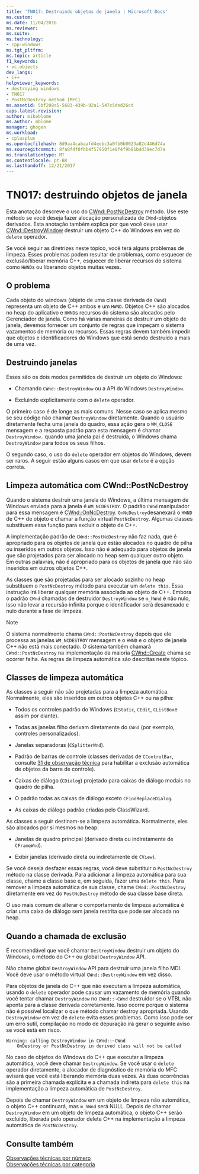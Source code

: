 ```yaml
---
title: 'TN017: Destruindo objetos de janela | Microsoft Docs'
ms.custom: 
ms.date: 11/04/2016
ms.reviewer: 
ms.suite: 
ms.technology:
- cpp-windows
ms.tgt_pltfrm: 
ms.topic: article
f1_keywords:
- vc.objects
dev_langs:
- C++
helpviewer_keywords:
- destroying windows
- TN017
- PostNcDestroy method [MFC]
ms.assetid: 5bf208a5-5683-439b-92a1-547c5ded26cd
caps.latest.revision: 
author: mikeblome
ms.author: mblome
manager: ghogen
ms.workload:
- cplusplus
ms.openlocfilehash: 8d9aa4cabaafd4eebc3a0fb0b0023a82d446d74a
ms.sourcegitcommit: 8fa8fdf0fbb4f57950f1e8f4f9b81b4d39ec7d7a
ms.translationtype: MT
ms.contentlocale: pt-BR
ms.lasthandoff: 12/21/2017
---
```

# <a name="tn017-destroying-window-objects"></a>TN017: destruindo objetos de janela
Esta anotação descreve o uso do [CWnd::PostNcDestroy](../mfc/reference/cwnd-class.md#postncdestroy) método. Use este método se você deseja fazer alocação personalizada de `CWnd`-objetos derivados. Esta anotação também explica por que você deve usar [CWnd::DestroyWindow](../mfc/reference/cwnd-class.md#destroywindow) destruir um objeto C++ do Windows em vez do `delete` operador.  
  
 Se você seguir as diretrizes neste tópico, você terá alguns problemas de limpeza. Esses problemas podem resultar de problemas, como esquecer de exclusão/liberar memória C++, esquecer de liberar recursos do sistema como `HWND`s ou liberando objetos muitas vezes.  
  
## <a name="the-problem"></a>O problema  
 Cada objeto do windows (objeto de uma classe derivada de `CWnd`) representa um objeto de C++ ambos e um `HWND`. Objetos C++ são alocados no heap do aplicativo e `HWND`s recursos do sistema são alocados pelo Gerenciador de janela. Como há várias maneiras de destruir um objeto de janela, devemos fornecer um conjunto de regras que impeçam o sistema vazamentos de memória ou recursos. Essas regras devem também impedir que objetos e identificadores do Windows que está sendo destruído a mais de uma vez.  
  
## <a name="destroying-windows"></a>Destruindo janelas  
 Esses são os dois modos permitidos de destruir um objeto do Windows:  
  
-   Chamando `CWnd::DestroyWindow` ou a API do Windows `DestroyWindow`.  
  
-   Excluindo explicitamente com o `delete` operador.  
  
 O primeiro caso é de longe as mais comuns. Nesse caso se aplica mesmo se seu código não chamar `DestroyWindow` diretamente. Quando o usuário diretamente fecha uma janela do quadro, essa ação gera o `WM_CLOSE` mensagem e a resposta padrão para esta mensagem é chamar `DestroyWindow.` quando uma janela pai é destruída, o Windows chama `DestroyWindow` para todos os seus filhos.  
  
 O segundo caso, o uso do `delete` operador em objetos do Windows, devem ser raros. A seguir estão alguns casos em que usar `delete` é a opção correta.  
  
## <a name="auto-cleanup-with-cwndpostncdestroy"></a>Limpeza automática com CWnd::PostNcDestroy  
 Quando o sistema destruir uma janela do Windows, a última mensagem de Windows enviada para a janela é `WM_NCDESTROY`. O padrão `CWnd` manipulador para essa mensagem é [CWnd::OnNcDestroy](../mfc/reference/cwnd-class.md#onncdestroy). `OnNcDestroy`desanexará o `HWND` de C++ de objeto e chamar a função virtual `PostNcDestroy`. Algumas classes substituem essa função para excluir o objeto de C++.  
  
 A implementação padrão de `CWnd::PostNcDestroy` não faz nada, que é apropriado para os objetos de janela que estão alocados no quadro de pilha ou inseridos em outros objetos. Isso não é adequado para objetos de janela que são projetados para ser alocado no heap sem qualquer outro objeto. Em outras palavras, não é apropriado para os objetos de janela que não são inseridos em outros objetos C++.  
  
 As classes que são projetadas para ser alocado sozinho no heap substituem o `PostNcDestroy` método para executar um `delete this`. Essa instrução irá liberar qualquer memória associada ao objeto de C++. Embora o padrão `CWnd` chamadas de destruidor `DestroyWindow` se `m_hWnd` é não nulo, isso não levar a recursão infinita porque o identificador será desanexado e nulo durante a fase de limpeza.  
  
> [!NOTE]
>  O sistema normalmente chama `CWnd::PostNcDestroy` depois que ele processa as janelas `WM_NCDESTROY` mensagem e o `HWND` e o objeto de janela C++ não está mais conectado. O sistema também chamará `CWnd::PostNcDestroy` na implementação da maioria [CWnd::Create](../mfc/reference/cwnd-class.md#create) chama se ocorrer falha. As regras de limpeza automática são descritas neste tópico.  
  
## <a name="auto-cleanup-classes"></a>Classes de limpeza automática  
 As classes a seguir não são projetadas para a limpeza automática. Normalmente, eles são inseridos em outros objetos C++ ou na pilha:  
  
-   Todos os controles padrão do Windows (`CStatic`, `CEdit`, `CListBox`e assim por diante).  
  
-   Todas as janelas filho derivam diretamente do `CWnd` (por exemplo, controles personalizados).  
  
-   Janelas separadoras (`CSplitterWnd`).  
  
-   Padrão de barras de controle (classes derivadas de `CControlBar`, consulte [31 de observação técnica](../mfc/tn031-control-bars.md) para habilitar a exclusão automática de objetos da barra de controle).  
  
-   Caixas de diálogo (`CDialog`) projetado para caixas de diálogo modais no quadro de pilha.  
  
-   O padrão todas as caixas de diálogo exceto `CFindReplaceDialog`.  
  
-   As caixas de diálogo padrão criadas pelo ClassWizard.  
  
 As classes a seguir destinam-se a limpeza automática. Normalmente, eles são alocados por si mesmos no heap:  
  
-   Janelas de quadro principal (derivado direta ou indiretamente de `CFrameWnd`).  
  
-   Exibir janelas (derivado direta ou indiretamente de `CView`).  
  
 Se você deseja desfazer essas regras, você deve substituir o `PostNcDestroy` método na classe derivada. Para adicionar a limpeza automática para sua classe, chame a classe base e, em seguida, fazer uma `delete this`. Para remover a limpeza automática de sua classe, chame `CWnd::PostNcDestroy` diretamente em vez do `PostNcDestroy` método de sua classe base direta.  
  
 O uso mais comum de alterar o comportamento de limpeza automática é criar uma caixa de diálogo sem janela restrita que pode ser alocada no heap.  
  
## <a name="when-to-call-delete"></a>Quando a chamada de exclusão  
 É recomendável que você chamar `DestroyWindow` destruir um objeto do Windows, o método do C++ ou global `DestroyWindow` API.  
  
 Não chame global `DestroyWindow` API para destruir uma janela filho MDI. Você deve usar o método virtual `CWnd::DestroyWindow` em vez disso.  
  
 Para objetos de janela do C++ que não executam a limpeza automática, usando o `delete` operador pode causar um vazamento de memória quando você tentar chamar `DestroyWindow` no `CWnd::~CWnd` destruidor se o VTBL não aponta para a classe derivada corretamente. Isso ocorre porque o sistema não é possível localizar o que método chamar destroy apropriada. Usando `DestroyWindow` em vez de `delete` evita esses problemas. Como isso pode ser um erro sutil, compilação no modo de depuração irá gerar o seguinte aviso se você está em risco.  
  
```  
Warning: calling DestroyWindow in CWnd::~CWnd  
    OnDestroy or PostNcDestroy in derived class will not be called  
```  
  
 No caso de objetos do Windows do C++ que executar a limpeza automática, você deve chamar `DestroyWindow`. Se você usar o `delete` operador diretamente, o alocador de diagnóstico de memória do MFC avisará que você está liberando memória duas vezes. As duas ocorrências são a primeira chamada explícita e a chamada indireta para `delete this` na implementação a limpeza automática de `PostNcDestroy`.  
  
 Depois de chamar `DestroyWindow` em um objeto de limpeza não automática, o objeto C++ continuará, mas `m_hWnd` será NULL. Depois de chamar `DestroyWindow` em um objeto de limpeza automática, o objeto C++ serão excluído, liberada pelo operador delete C++ na implementação a limpeza automática de `PostNcDestroy`.  
  
## <a name="see-also"></a>Consulte também  
 [Observações técnicas por número](../mfc/technical-notes-by-number.md)   
 [Observações técnicas por categoria](../mfc/technical-notes-by-category.md)

